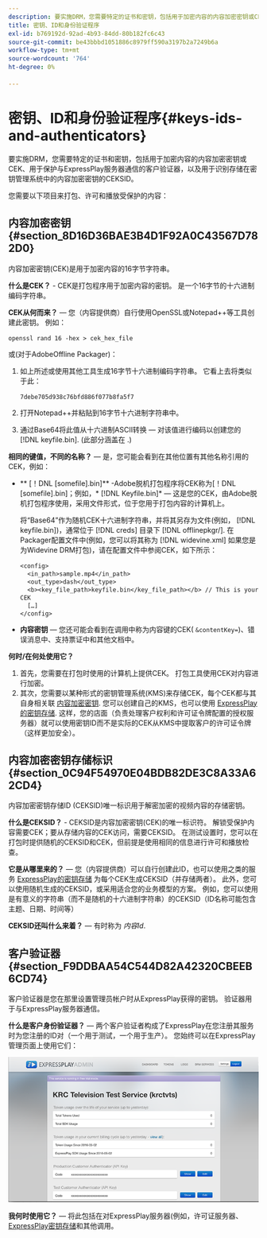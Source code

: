 ```yaml
---
description: 要实施DRM，您需要特定的证书和密钥，包括用于加密内容的内容加密密钥或CEK、用于保护与ExpressPlay服务器通信的客户验证器，以及用于识别存储在密钥管理系统中的内容加密密钥的CEKSID。
title: 密钥、ID和身份验证程序
exl-id: b769192d-92ad-4b93-84dd-80b182fc6c43
source-git-commit: be43bbbd1051886c8979ff590a3197b2a7249b6a
workflow-type: tm+mt
source-wordcount: '764'
ht-degree: 0%

---
```


# 密钥、ID和身份验证程序{#keys-ids-and-authenticators}

要实施DRM，您需要特定的证书和密钥，包括用于加密内容的内容加密密钥或CEK、用于保护与ExpressPlay服务器通信的客户验证器，以及用于识别存储在密钥管理系统中的内容加密密钥的CEKSID。

您需要以下项目来打包、许可和播放受保护的内容：

## 内容加密密钥 {#section_8D16D36BAE3B4D1F92A0C43567D782D0}

内容加密密钥(CEK)是用于加密内容的16字节字符串。

**什么是CEK？** - CEK是打包程序用于加密内容的密钥。 是一个16字节的十六进制编码字符串。

**CEK从何而来？**  — 您（内容提供商）自行使用OpenSSL或Notepad++等工具创建此密钥。 例如：

```
openssl rand 16 -hex > cek_hex_file
```

或(对于AdobeOffline Packager)：

1. 如上所述或使用其他工具生成16字节十六进制编码字符串。 它看上去将类似于此：

   ```
   7debe705d938c76bfd886f077b8fa5f7
   ```

1. 打开Notepad++并粘贴到16字节十六进制字符串中。
1. 通过Base64将此值从十六进制ASCII转换 — 对该值进行编码以创建您的 [!DNL keyfile.bin]. (此部分涵盖在 [](../../multi-drm-workflows/quick-start/package-your-content.md).)

**相同的键值，不同的名称？**  — 是，您可能会看到在其他位置有其他名称引用的CEK，例如：

* ** [！DNL [somefile].bin]** -Adobe脱机打包程序将CEK称为[！DNL [somefile].bin]；例如，* [!DNL Keyfile.bin]* — 这是您的CEK，由Adobe脱机打包程序使用，采用文件形式，位于您用于打包内容的计算机上。

   将“Base64”作为随机CEK十六进制字符串，并将其另存为文件(例如， [!DNL keyfile.bin])，通常位于 [!DNL creds] 目录下 [!DNL offlinepkgr/]. 在Packager配置文件中(例如，您可以将其称为 [!DNL widevine.xml] 如果您是为Widevine DRM打包)，请在配置文件中参阅CEK，如下所示：

   ```
   <config>  
     <in_path>sample.mp4</in_path>  
     <out_type>dash</out_type>
     <b><key_file_path>keyfile.bin</key_file_path></b> // This is your CEK  
     […] 
   </config> 
   ```

* **内容密钥**  — 您还可能会看到在调用中称为内容键的CEK( `&contentKey=`)、错误消息中、支持票证中和其他文档中。

**何时/在何处使用它？**

1. 首先，您需要在打包时使用的计算机上提供CEK。 打包工具使用CEK对内容进行加密。
1. 其次，您需要以某种形式的密钥管理系统(KMS)来存储CEK，每个CEK都与其自身相关联 [内容加密密钥](../../multi-drm-workflows/glossary/glossary-cek.md). 您可以创建自己的KMS，也可以使用 [ExpressPlay的密钥存储](https://www.expressplay.com/developer/key-storage/). 这样，您的店面（负责处理客户权利和许可证令牌配置的授权服务器）就可以使用密钥ID而不是实际的CEK从KMS中提取客户的许可证令牌（这样更加安全）。

## 内容加密密钥存储标识 {#section_0C94F54970E04BDB82DE3C8A33A62CD4}

内容加密密钥存储ID (CEKSID)唯一标识用于解密加密的视频内容的存储密钥。

**什么是CEKSID？** - CEKSID是内容加密密钥(CEK)的唯一标识符。 解锁受保护内容需要CEK；要从存储内容的CEK访问，需要CEKSID。 在测试设置时，您可以在打包时提供随机的CEKSID和CEK，但前提是使用相同的信息进行许可和播放检查。

**它是从哪里来的？**  — 您（内容提供商）可以自行创建此ID，也可以使用之类的服务 [ExpressPlay的密钥存储](https://www.expressplay.com/developer/key-storage/) 为每个CEK生成CEKSID（并存储两者）。 此外，您可以使用随机生成的CEKSID，或采用适合您的业务模型的方案。 例如，您可以使用是有意义的字符串（而不是随机的十六进制字符串）的CEKSID（ID名称可能包含主题、日期、时间等）

**CEKSID还叫什么来着？**  — 有时称为 *内容Id*.

## 客户验证器 {#section_F9DDBAA54C544D82A42320CBEEB6CD74}

客户验证器是您在那里设置管理员帐户时从ExpressPlay获得的密钥。 验证器用于与ExpressPlay服务器通信。

**什么是客户身份验证器？**  — 两个客户验证者构成了ExpressPlay在您注册其服务时为您注册的ID对（一个用于测试，一个用于生产）。 您始终可以在ExpressPlay管理页面上使用它们：
<!--<a id="fig_c5h_xdl_wv"></a>-->

![](assets/expressplay_admin_dashboard-web.png)

**我何时使用它？**  — 将此包括在对ExpressPlay服务器(例如，许可证服务器、 [ExpressPlay密钥存储](https://www.expressplay.com/developer/key-storage/)和其他调用。
